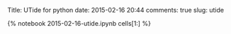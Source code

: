Title: UTide for python
date:  2015-02-16 20:44
comments: true
slug: utide

{% notebook 2015-02-16-utide.ipynb cells[1:] %}
